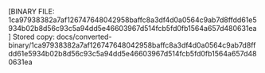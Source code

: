 [BINARY FILE: 1ca97938382a7af126747648042958baffc8a3df4d0a0564c9ab7d8ffdd61e5934b02b8d56c93c5a94dd5e46603967d514fcb5fd0fb1564a657d480631ea]
Stored copy: docs/converted-binary/1ca97938382a7af126747648042958baffc8a3df4d0a0564c9ab7d8ffdd61e5934b02b8d56c93c5a94dd5e46603967d514fcb5fd0fb1564a657d480631ea
